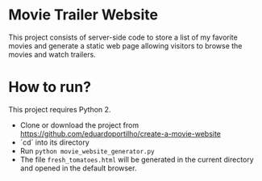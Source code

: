 # Movie Trailer Website

This project consists of server-side code to store a list of my favorite movies and generate a static web page allowing visitors to browse the movies and watch trailers.

# How to run?

This project requires Python 2.

* Clone or download the project from https://github.com/eduardoportilho/create-a-movie-website
* ´cd´ into its directory
* Run `python movie_website_generator.py`
* The file `fresh_tomatoes.html` will be generated in the current directory and opened in the default browser.
